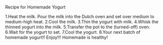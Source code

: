 Recipe for Homemade Yogurt

1.Heat the milk. Pour the milk into the Dutch oven and set over medium to medium-high heat.
2.Cool the milk.
3.Thin the yogurt with milk.
4.Whisk the thinned yogurt into the milk.
5.Transfer the pot to the (turned-off) oven.
6.Wait for the yogurt to set.
7.Cool the yogurt.
8.Your next batch of homemade yogurt!! Enjoy!!!
Homemade is healthy!
